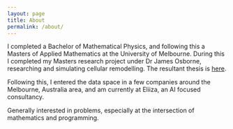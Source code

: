 ```yaml
---
layout: page
title: About
permalink: /about/
---
```


I completed a Bachelor of Mathematical Physics, and following this a Masters of Applied Mathematics at the University of Melbourne. During this  I completed my Masters research project under Dr James Osborne, researching and simulating cellular remodelling. The resultant thesis is [here](https://github.com/reubenvanammers/research_code/blob/master/thesismaster.pdf). 

 Following this, I entered the data space in a few companies around the Melbourne, Australia area, and am currently at Eliiza, an AI focused consultancy.

Generally interested in problems, especially at the intersection of mathematics and programming. 

<!-- This is the base Jekyll theme. You can find out more info about customizing your Jekyll theme, as well as basic Jekyll usage documentation at [jekyllrb.com](https://jekyllrb.com/)

You can find the source code for Minima at GitHub:
[jekyll][jekyll-organization] /
[minima](https://github.com/jekyll/minima)

You can find the source code for Jekyll at GitHub:
[jekyll][jekyll-organization] /
[jekyll](https://github.com/jekyll/jekyll)


[jekyll-organization]: https://github.com/jekyll -->



